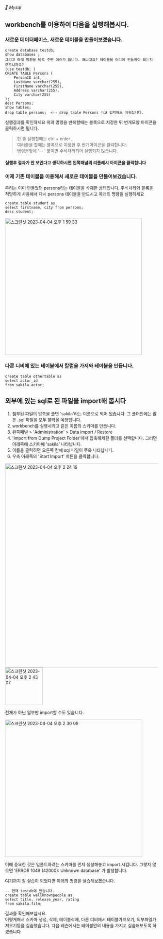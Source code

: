 ###### :cactus:  Mysql


## workbench를 이용하여 다음을 실행해봅시다. 

### 새로운 데이터베이스, 새로운 테이블을 만들어보겠습니다.  
``` 
create database testdb;
show databases ;  
그리고 아래 명령을 바로 주면 에러가 뜹니다. 왜냐고요? 테이블을 어디에 만들어야 되는지 모르니까요?
(use testdb; )
CREATE TABLE Persons ( 
    PersonID int, 
    LastName varchar(255),
    FirstName varchar(255),
    Address varchar(255),
    City varchar(255)
);
desc Persons;
show tables;
drop table persons;  <-- drop table Persons 라고 입력해도 지워집니다.
```  
실행결과를 확인하세요 
위의 명령을 반복할때는 블록으로 지정한 뒤 번개모양 아이콘을 클릭하시면 됩니다.   
>한 줄 실행할때는 ctrl + enter ,   
>여러줄을 할때는 블록으로 지정한 후 번개아이콘을 클릭합니다.  
> 명령문앞에 '-- ' 붙이면 주석처리되어 실행되지 않습니다.   
 
#### 실행후 결과가 안 보인다고 생각하시면 왼쪽패널의 리플레시 아이콘을 클릭합니다 
### 이제 기존 테이블을 이용해서 새로운 테이블을 만들어보겠습니다.   
우리는 이미 만들었던 persons라는 테이블을 삭제한 상태입니다. 주석처리와 블록을 적당하게 사용해서 다시 persons 테이블을 만드시고 아래의 명령을 실행하세요   
```  
create table student as
select firstname, city from persons;
desc student;
```

<img width="450" alt="스크린샷 2023-04-04 오후 1 59 33" src="https://user-images.githubusercontent.com/48478079/229691145-e07ddd28-92a4-46a8-b536-e786187542f6.png">

### 다른 디비에 있는 테이블에서 칼럼을 가져와 테이블을 만듭니다. 
```
create table othertable as
select actor_id
from sakila.actor;
```


## 외부에 있는 sql로 된 파일을 import해 봅시다
1. 첨부된 파일의 압축을 풀면 'sakila'라는 이름으로 되어 있습니다. 그 폴더안에는 많은 .sql 파일을 모두 불러올 예정입니다.
2. workbench를 실행시키고 같은 이름의 스키마를 만듭니다. 
3. 왼쪽패널 > 'Administration' > Data Import / Restore 
4. 'Import from Dump Project Folder'에서 압축해제한 폴더를 선택합니다.  그러면 아래쪽에 스키마에 'sakila' 나타납니다.
5. 이름을 클릭하면 오른쪽 칸에 sql 파일이 쭈욱 나타납니다.
6. 우측 아래쪽의 'Start Import' 버튼을 클릭합니다. 

<img width="671" alt="스크린샷 2023-04-04 오후 2 24 19" src="https://user-images.githubusercontent.com/48478079/229698052-699e9fae-a427-4e94-86f3-028656fbc75c.png">

<img width="124" alt="스크린샷 2023-04-04 오후 2 43 07" src="https://user-images.githubusercontent.com/48478079/229698326-a933c53a-fc81-4e4e-8af7-b2ed702bc199.png">

전체가 아닌 일부만 import할 수도 있습니다.   

<img width="452" alt="스크린샷 2023-04-04 오후 2 30 09" src="https://user-images.githubusercontent.com/48478079/229698749-2aefc6f3-defd-4027-b57d-d56fc0e07022.png">


이때 중요한 것은 임폴트하려는 스키마를 먼저 생성해놓고 import 시킵니다. 그렇지 않으면 
'ERROR 1049 (42000): Unknown database' 가 발생합니다.     

여기까지 잘 실습이 되었다면 아래의 명령을 실습해보겠습니다. 

```
-- 현재 testdb에 있습니다.
create table wellknownpeople as
select title, release_year, rating
from sakila.film;
```    
결과를 확인해보십시요.   
이렇게해서 스카마 생성, 삭제, 테이블삭제, 다른 디비에서 테이블가져오기, 외부파일가져오기등을 실습했습니다.
다음 레슨에서는 테이블안의 내용을 가지고 실습해보도록 하겠습니다



